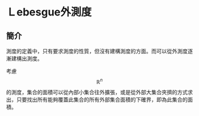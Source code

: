 # Ｌebesgue外測度

## 簡介

測度的定義中，只有要求測度的性質，但沒有建構測度的方面。而可以從外測度逐漸建構出測度。

考慮$$\mathbb{R}^n$$​的測度，集合的面積可以從內部小集合往外擴張，或是從外部大集合夾擠的方式求出，只要找出所有能夠覆蓋此集合的所有外部集合面積的下確界，即為此集合的面積。

